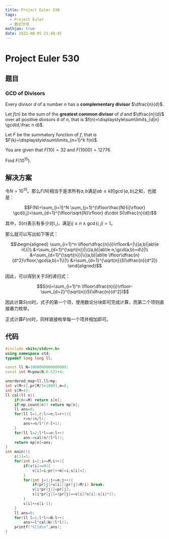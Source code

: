 ```yaml
---
title: Project Euler 530
tags:
  - Project Euler
  - 数论分块
mathjax: true
date: 2022-08-05 21:40:45
---
```


<escape><!-- more --></escape>

# Project Euler 530

## 题目

### GCD of Divisors

Every divisor $d$ of a number $n$ has a **complementary divisor** $\dfrac{n}{d}$.

Let $f(n)$ be the sum of the **greatest common divisor** of $d$ and $\dfrac{n}{d}$ over all positive divisors d of n, that is $f(n)=\displaystyle\sum\limits_{d|n} \gcd(d,\frac n d)$.

Let $F$ be the summatory function of $f$, that is $F(k)=\displaystyle\sum\limits_{n=1}^k f(n)$.

You are given that $F(10)=32$ and $F(1000)=12776$.

Find $F(10^{15})$.

## 解决方案

令$N=10^{15}$。那么$F(N)$相当于是求所有$a,b$满足$ab\le k$的$\gcd(a,b)$之和，也就是：

$$F(N)=\sum_{i=1}^N \sum_{j=1}^{\lfloor\frac{N}{i}\rfloor} \gcd(i,j)=\sum_{d=1}^{\lfloor\sqrt{N}\rfloor} d\cdot S(\dfrac{n}{d})$$

其中，$S(n)$表示有多少对$i,j$，满足$ij\le n\wedge \gcd(i,j)=1$。

那么就可以写出如下等式：

$$\begin{aligned}
\sum_{i=1}^n \lfloor\dfrac{n}{i}\rfloor&=|\{(a,b)|ab\le n\}|\\
&=\sum_{d=1}^{\sqrt{n}}|\{(a,b)|ab\le n,\gcd(a,b)=d\}|\\
&=\sum_{d=1}^{\sqrt{n}}|\{(a,b)|ab\le \lfloor\dfrac{n}{d^2}\rfloor,\gcd(a,b)=1\}|\\
&=\sum_{d=1}^{\sqrt{n}}S(\dfrac{n}{d^2})
\end{aligned}$$

因此，可以得到关于$S$的递归式：

$$S(n)=\sum_{i=1}^n \lfloor\dfrac{n}{i}\rfloor-\sum_{d=2}^{\sqrt{n}}S(\dfrac{n}{d^2})$$

因此计算$S(n)$时，式子的第一个项，使用数论分块即可完成计算，而第二个项则直接暴力枚举。

正式计算$F(n)$时，同样直接枚举每一个项并相加即可。

## 代码

```C++
#include <bits/stdc++.h>
using namespace std;
typedef long long ll;

const ll N=1000000000000000;
const int M=pow(N,0.52)+4;

unordered_map<ll,ll>mp;
int v[M+4],pr[M/5+1000],m=0;
int s[M+4];
ll cal(ll n){
    if(n<=M) return s[n];
    if(mp.count(n)) return mp[n];
    ll ans=0;
    for(ll l=1,r;l<=n;l=r+1){
        r=n/(n/l);
        ans+=n/l*(r-l+1);
    }
    for(ll l=2;l*l<=n;l++)
        ans-=cal(n/(l*l));
    return mp[n]=ans;
}
int main(){
    s[1]=1;
    for(int i=2;i<=M;i++){
        if(v[i]==0){
            v[i]=i;pr[++m]=i;s[i]=2;
        }
        for(int j=1;j<=m;j++){
            if(pr[j]>v[i]||pr[j]>M/i) break;
            v[i*pr[j]]=pr[j];
            s[i*pr[j]]=(pr[j]==v[i]?s[i]:s[i]*2);
        }
        s[i]+=s[i-1];
    }
    ll ans=0;
    for(ll l=1;l*l<=N;l++)
        ans+=l*cal(N/(l*l));
    printf("%lld\n",ans);
}

```
